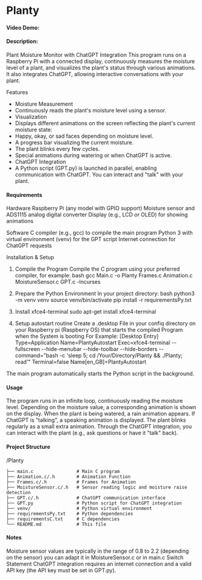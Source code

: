 # Planty

#### Video Demo:  <URL HERE>

#### Description:

Plant Moisture Monitor with ChatGPT Integration
This program runs on a Raspberry Pi with a connected display, continuously measures the moisture level of a plant, and visualizes the plant's status through various animations. It also integrates ChatGPT, allowing interactive conversations with your plant.

Features
- Moisture Measurement
- Continuously reads the plant's moisture level using a sensor.
- Visualization
- Displays different animations on the screen reflecting the plant's current moisture state:
- Happy, okay, or sad faces depending on moisture level.
- A progress bar visualizing the current moisture.
- The plant blinks every few cycles.
- Special animations during watering or when ChatGPT is active.
- ChatGPT Integration
- A Python script (GPT.py) is launched in parallel, enabling communication with ChatGPT. You can interact and "talk" with your plant.

#### Requirements
Hardware
Raspberry Pi (any model with GPIO support)
Moisture sensor and ADS1115 analog digital converter
Display (e.g., LCD or OLED) for showing animations

Software
C compiler (e.g., gcc) to compile the main program
Python 3 with virtual environment (venv) for the GPT script
Internet connection for ChatGPT requests

Installation & Setup
1. Compile the Program
Compile the C program using your preferred compiler, for example:
bash
gcc Main.c -o Planty Frames.c Animation.c MoistureSensor.c GPT.c -lncurses

2. Prepare the Python Environment
In your project directory:
bash
python3 -m venv venv
source venv/bin/activate
pip install -r requirementsPy.txt

4. Install xfce4-terminal
sudo apt-get install xfce4-terminal

5. Setup autostart routine
Create a .desktop File in your confiq directory on your Raspberry pi (Raspberry OS) that starts the compiled Program when the System is booting 
For Example:
[Desktop Entry]
Type=Application
Name=PlantyAutostart
Exec=xfce4-terminal --fullscreen --hide-menubar --hide-toolbar --hide-borders --command="bash -c 'sleep 5; cd /Your/Directory/Planty && ./Planty; read'"
Terminal=false
Name[en_GB]=PlantyAutostart

The main program automatically starts the Python script in the background.

#### Usage
The program runs in an infinite loop, continuously reading the moisture level.
Depending on the moisture value, a corresponding animation is shown on the display.
When the plant is being watered, a rain animation appears.
If ChatGPT is "talking", a speaking animation is displayed.
The plant blinks regularly as a small extra animation.
Through the ChatGPT integration, you can interact with the plant (e.g., ask questions or have it "talk" back).

#### Project Structure

/Planty
 ```
├── main.c                # Main C program
├── Animation.c/.h        # Animation Function
├── Frames.c/.h           # Frames for Animation
├── MoistureSensor.c/.h   # Sensor reading logic and moisture raise detection
├── GPT.c/.h              # ChatGPT communication interface
├── GPT.py                # Python script for ChatGPT integration
├── venv/                 # Python virtual environment
├── requirementsPy.txt    # Python dependencies
├── requirementsC.txt     # C dependencies
└── README.md             # This file
 ```

#### Notes
Moisture sensor values are typically in the range of 0.8 to 2.2 (depending on the sensor) you can adapt it in MoistureSensor.c or in main.c Switch Statement
ChatGPT integration requires an internet connection and a valid API key (the API key must be set in GPT.py).

